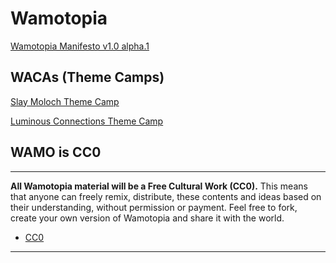 # Wamotopia 

[Wamotopia Manifesto v1.0 alpha.1](wamotopia_v1.0.md)

## WACAs (Theme Camps)

[Slay Moloch Theme Camp](slay_moloch_camp_v0.8.md)

[Luminous Connections Theme Camp](luminous_connections_camp_v0.7.md)

## WAMO is CC0

---

**All Wamotopia material will be a Free Cultural Work (CC0).** This means that anyone can freely remix, distribute, these contents and ideas based on their understanding, without permission or payment. Feel free to fork, create your own version of Wamotopia and share it with the world.

* [CC0](https://creativecommons.org/public-domain/cc0/)

---
